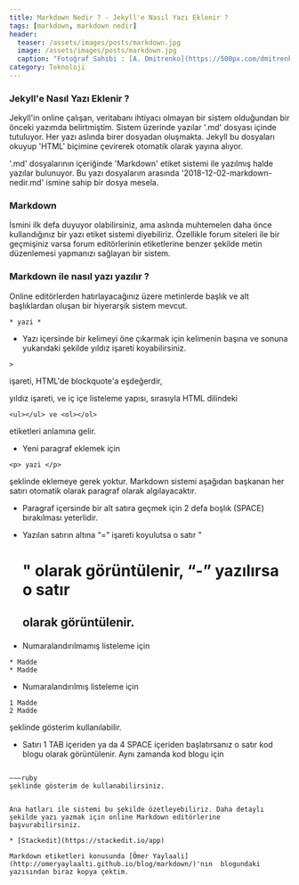 ```yaml
---
title: Markdown Nedir ? - Jekyll'e Nasıl Yazı Eklenir ?
tags: [markdown, markdown nedir]
header:
  teaser: /assets/images/posts/markdown.jpg
  image: /assets/images/posts/markdown.jpg
  caption: "Fotoğraf Sahibi : [A. Dmitrenko](https://500px.com/dmitrenko)"
category: Teknoloji
---
```


### Jekyll'e Nasıl Yazı Eklenir ?

Jekyll'in online çalışan, veritabanı ihtiyacı olmayan bir sistem olduğundan bir önceki yazımda belirtmiştim.
Sistem üzerinde yazılar '.md' dosyası içinde tutuluyor. Her yazı aslında birer dosyadan oluşmakta. Jekyll bu dosyaları okuyup 'HTML' biçimine çevirerek otomatik olarak yayına alıyor.

'.md' dosyalarının içeriğinde 'Markdown' etiket sistemi ile yazılmış halde yazılar bulunuyor. Bu yazı dosyalarım arasında '2018-12-02-markdown-nedir.md' ismine sahip bir dosya mesela.

### Markdown

İsmini ilk defa duyuyor olabilirsiniz, ama aslında muhtemelen daha önce kullandığınız bir yazı etiket sistemi diyebiliriz. Özellikle forum siteleri ile bir geçmişiniz varsa forum editörlerinin etiketlerine benzer şekilde metin düzenlemesi yapmanızı sağlayan bir sistem.

### Markdown ile nasıl yazı yazılır ?

Online editörlerden hatırlayacağınız üzere metinlerde başlık ve alt başlıklardan oluşan bir hiyerarşik sistem mevcut.

~~~console
* yazi *
~~~

* Yazı içersinde bir kelimeyi öne çıkarmak için kelimenin başına ve sonuna yukarıdaki şekilde yıldız işareti koyabilirsiniz.

~~~console
>
~~~
işareti, HTML'de blockquote'a eşdeğerdir,


yıldız işareti, ve iç içe listeleme yapısı, sırasıyla HTML dilindeki

~~~console
<ul></ul> ve <ol></ol>
~~~

etiketleri anlamına gelir.

* Yeni paragraf eklemek için

~~~console
<p> yazi </p>
~~~

şeklinde eklemeye gerek yoktur. Markdown sistemi aşağıdan başkanan her satırı otomatik olarak paragraf olarak algılayacaktır.

* Paragraf içersinde bir alt satıra geçmek için 2 defa boşlık (SPACE) bırakılması yeterlidir.

* Yazılan satırın altına “=” işareti koyulutsa o satır "<h1>" olarak görüntülenir, “-” yazılırsa o satır <h2> olarak görüntülenir.

* Numaralandırılmamış listeleme için

~~~console
* Madde
* Madde
~~~
* Numaralandırılmış listeleme için

~~~console
1 Madde
2 Madde
~~~

şeklinde gösterim kullanılabilir.

* Satırı 1 TAB içeriden ya da 4 SPACE içeriden başlatırsanız o satır kod blogu olarak görüntülenir.
Aynı zamanda kod blogu için

~~~console

~~~ruby
şeklinde gösterim de kullanabilirsiniz.
~~~

~~~

Ana hatları ile sistemi bu şekilde özetleyebiliriz. Daha detaylı şekilde yazı yazmak için online Markdown editörlerine başvurabilirsiniz.

* [Stackedit](https://stackedit.io/app)

Markdown etiketleri konusunda [Ömer Yaylaali](http://omeryaylaalti.github.io/blog/markdown/)'nın  blogundaki yazısından biraz kopya çektim.
